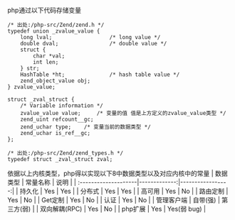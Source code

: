 #

php通过以下代码存储变量
```
/* 出处:/php-src/Zend/zend.h */
typedef union _zvalue_value {
    long lval;                  /* long value */
    double dval;                /* double value */
    struct {
        char *val;
        int len;
    } str;
    HashTable *ht;              /* hash table value */
    zend_object_value obj;
} zvalue_value;

struct _zval_struct {
    /* Variable information */
    zvalue_value value;     /* 变量的值 值是上方定义的zvalue_value类型 */
    zend_uint refcount__gc;
    zend_uchar type;    /* 变量当前的数据类型 */
    zend_uchar is_ref__gc;
};

/* 出处:/php-src/Zend/zend_types.h */
typedef struct _zval_struct zval;
```

依据以上内核类型，php得以实现以下8中数据类型以及对应内核中的常量
| 数据类型             |     常量名称 |             说明 |
| :--------------------|-------------:|-----------------:|
| 持久化               |          Yes |             Yes  |
| 分布式               |          Yes |             Yes  |
| 高可用               |          Yes |              No  |
| 路由定制             |          Yes |              No  |
| Get定制              |          Yes |              No  |
| 认证                 |          Yes |              No  |
| 管理客户端           |     自带(强) |       第三方(弱) |
| 双向解耦(RPC)        |          Yes |              No  |
| php扩展              |          Yes |      Yes(弱 bug) |